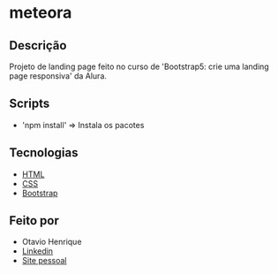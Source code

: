# meteora

## Descrição

Projeto de landing page feito no curso de 'Bootstrap5: crie uma landing page responsiva' da Alura.

<!-- ## Link da pagina

- [Link](https://otaviohenrique1.github.io/serenatto/) -->

## Scripts

- 'npm install' => Instala os pacotes

## Tecnologias

- [HTML](https://developer.mozilla.org/pt-BR/docs/Web/HTML)
- [CSS](https://developer.mozilla.org/pt-BR/docs/Web/CSS)
- [Bootstrap](https://getbootstrap.com/)

## Feito por

- Otavio Henrique
- [Linkedin](https://www.linkedin.com/in/otavio-henrique-de-lima-e-silva-94076ba1/)
- [Site pessoal](https://otaviohls.vercel.app/)
